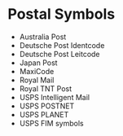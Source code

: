 # **Postal Symbols**

* Australia Post
* Deutsche Post Identcode 
* Deutsche Post Leitcode
* Japan Post
* MaxiCode
* Royal Mail
* Royal TNT Post
* USPS Intelligent Mail
* USPS POSTNET
* USPS PLANET
* USPS FIM symbols



